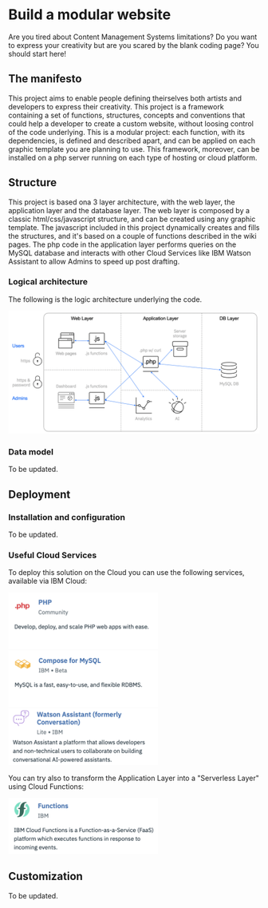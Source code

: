 # Build a modular website

Are you tired about Content Management Systems limitations? Do you want to express your creativity but are you scared by the blank coding page?
You should start here!


## The manifesto

This project aims to enable people defining theirselves both artists and developers to express their creativity.
This project is a framework containing a set of functions, structures, concepts and conventions that could help a developer to create a custom website, without loosing control of the code underlying.
This is a modular project: each function, with its dependencies, is defined and described apart, and can be applied on each graphic template you are planning to use. 
This framework, moreover, can be installed on a php server running on each type of hosting or cloud platform.


## Structure

This project is based ona 3 layer architecture, with the web layer, the application layer and the database layer. The web layer is composed by a classic html/css/javascript structure, and can be created using any graphic template. The javascript included in this project dynamically creates and fills the structures, and it's based on a couple of functions described in the wiki pages. The php code in the application layer performs queries on the MySQL database and interacts with other Cloud Services like IBM Watson Assistant to allow Admins to speed up post drafting.

### Logical architecture
The following is the logic architecture underlying the code.

<img src="/img/architecture.png" width="800px">

### Data model
To be updated.


## Deployment


### Installation and configuration

To be updated.

### Useful Cloud Services

To deploy this solution on the Cloud you can use the following services, available via IBM Cloud:

<img src="/img/php.png" width="300px">
<img src="/img/mysql.png" width="300px">
<img src="/img/assistant.png" width="300px">

You can try also to transform the Application Layer into a "Serverless Layer" using Cloud Functions:

<img src="/img/functions.png" width="300px">


## Customization

To be updated.
